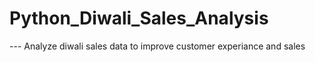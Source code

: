 # Python_Diwali_Sales_Analysis
 --- Analyze diwali sales data to improve customer experiance and sales

